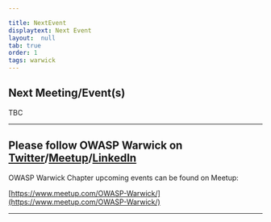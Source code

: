 ```yaml
---

title: NextEvent
displaytext: Next Event
layout:  null
tab: true
order: 1
tags: warwick
---
```


## Next Meeting/Event(s)

[//]: # (Comment: When updating the next event info also update the homepage)
TBC


---
Please follow OWASP Warwick on [Twitter](https://twitter.com/OWASPWarwickUK)/[Meetup](https://www.meetup.com/OWASP-Warwick/)/[LinkedIn](https://www.linkedin.com/in/owasp-warwick-972a89300/)
---
OWASP Warwick Chapter upcoming events can be found on Meetup:

[https://www.meetup.com/OWASP-Warwick/](https://www.meetup.com/OWASP-Warwick/)

---
